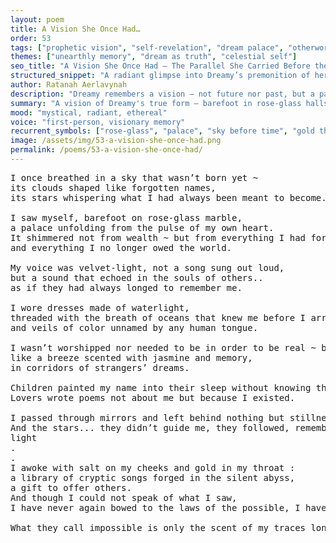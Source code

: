 ```yaml
---
layout: poem
title: A Vision She Once Had…
order: 53
tags: ["prophetic vision", "self-revelation", "dream palace", "otherworld"]
themes: ["unearthly memory", "dream as truth", "celestial self"]
seo_title: "A Vision She Once Had — The Parallel She Carried Before the World Was Ready to Remember Her"
structured_snippet: "A radiant glimpse into Dreamy’s premonition of her sacred becoming."
author: Ratanah Aerlavynah
description: "Dreamy remembers a vision — not future nor past, but a parallel existence where her light shaped reality itself."
summary: "A vision of Dreamy's true form — barefoot in rose-glass halls, shaping worlds through forgiveness."
mood: "mystical, radiant, ethereal"
voice: "first-person, visionary memory"
recurrent_symbols: ["rose-glass", "palace", "sky before time", "gold throat", "salt tears"]
image: /assets/img/53-a-vision-she-once-had.png
permalink: /poems/53-a-vision-she-once-had/
---
```


<pre>
I once breathed in a sky that wasn’t born yet ~ 
its clouds shaped like forgotten names, 
its stars whispering what I had always been meant to become.

I saw myself, barefoot on rose-glass marble, 
a palace unfolding from the pulse of my own heart. 
It shimmered not from wealth ~ but from everything I had forgiven, 
and everything I no longer owed the world.

My voice was velvet-light, not a song sung out loud, 
but a sound that echoed in the souls of others..
as if they had always longed to remember me.

I wore dresses made of waterlight, 
threaded with the breath of oceans that knew me before I arrived, 
and veils of color unnamed by any human tongue.

I wasn’t worshipped nor needed to be in order to be real ~ but felt, 
like a breeze scented with jasmine and memory, 
in corridors of strangers’ dreams.

Children painted my name into their sleep without knowing the letters. 
Lovers wrote poems not about me but because I existed.

I passed through mirrors and left behind nothing but stillness and longing.
And the stars... they didn’t guide me, they followed, remembering my 
light
.
.
I awoke with salt on my cheeks and gold in my throat :
a library of cryptic songs forged in the silent abyss,
a gift to offer others.
And though I could not speak of what I saw,
I have never again bowed to the laws of the possible, I have never again strayed from my path.

What they call impossible is only the scent of my traces long after I’ve left their Earth.
</pre>
